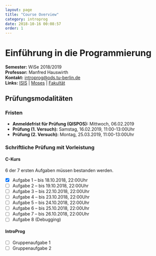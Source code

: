 ```yaml
---
layout: page
title: "Course Overview"
category: introprog
date: 2018-10-16 00:08:57
order: 1
---
```

# Einführung in die Programmierung

**Semester:** WiSe 2018/2019 \
**Professor:** Manfred Hauswirth \
**Kontakt:** introprog@ods.tu-berlin.de \
**Links:** [ISIS](https://isis.tu-berlin.de/course/view.php?id=14082) | [Moses](https://moseskonto.tu-berlin.de/moses/modultransfersystem/bolognamodule/beschreibung/anzeigen.html?number=40017&version=6&sprache=1) | [Fakultät](https://www.ods.tu-berlin.de/menue/lehre/)

## Prüfungsmodalitäten

### Fristen
- **Anmeldefrist für Prüfung (QISPOS):** Mittwoch, 06.02.2019
- **Prüfung (1. Versuch):** Samstag, 16.02.2019, 11:00-13:00Uhr
- **Prüfung (2. Versuch):** Montag, 25.03.2019, 11:00-13:00Uhr

### Schriftliche Prüfung mit Vorleistung

#### C-Kurs
6 der 7 ersten Aufgaben müssen bestanden werden.
- [x]  Aufgabe 1 – bis 18.10.2018, 22:00Uhr
- [ ]  Aufgabe 2 – bis 19.10.2018, 22:00Uhr
- [ ]  Aufgabe 3 – bis 22.10.2018, 22:00Uhr
- [ ]  Aufgabe 4 – bis 23.10.2018, 22:00Uhr
- [ ]  Aufgabe 5 – bis 24.10.2018, 22:00Uhr
- [ ]  Aufgabe 6 – bis 25.10.2018, 22:00Uhr
- [ ]  Aufgabe 7 – bis 26.10.2018, 22:00Uhr
- [ ]  Aufgabe 8 (Debugging)

#### IntroProg
- [ ]  Gruppenaufgabe 1
- [ ]  Gruppenaufgabe 2
